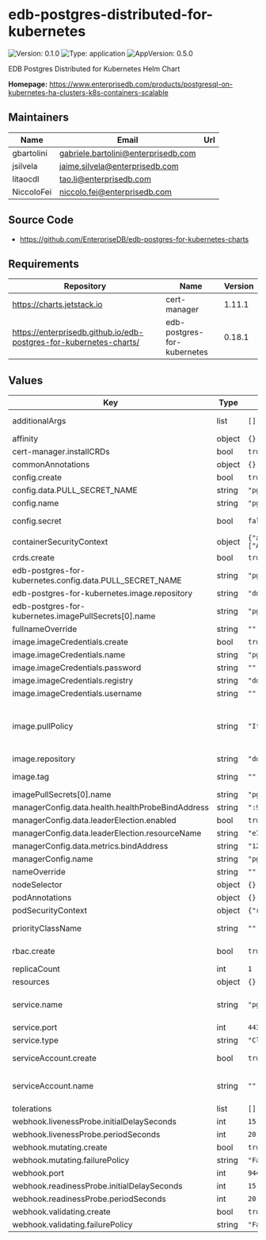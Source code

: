# edb-postgres-distributed-for-kubernetes

![Version: 0.1.0](https://img.shields.io/badge/Version-0.1.0-informational?style=flat-square) ![Type: application](https://img.shields.io/badge/Type-application-informational?style=flat-square) ![AppVersion: 0.5.0](https://img.shields.io/badge/AppVersion-0.5.0-informational?style=flat-square)

EDB Postgres Distributed for Kubernetes Helm Chart

**Homepage:** <https://www.enterprisedb.com/products/postgresql-on-kubernetes-ha-clusters-k8s-containers-scalable>

## Maintainers

| Name | Email | Url |
| ---- | ------ | --- |
| gbartolini | <gabriele.bartolini@enterprisedb.com> |  |
| jsilvela | <jaime.silvela@enterprisedb.com> |  |
| litaocdl | <tao.li@enterprisedb.com> |  |
| NiccoloFei | <niccolo.fei@enterprisedb.com> |  |

## Source Code

* <https://github.com/EnterpriseDB/edb-postgres-for-kubernetes-charts>

## Requirements

| Repository | Name | Version |
|------------|------|---------|
| https://charts.jetstack.io | cert-manager | 1.11.1 |
| https://enterprisedb.github.io/edb-postgres-for-kubernetes-charts/ | edb-postgres-for-kubernetes | 0.18.1 |

## Values

| Key | Type | Default | Description |
|-----|------|---------|-------------|
| additionalArgs | list | `[]` | Additional arguments to be added to the operator's args list |
| affinity | object | `{}` | Affinity for the operator to be installed |
| cert-manager.installCRDs | bool | `true` |  |
| commonAnnotations | object | `{}` | Annotations to be added to all other resources |
| config.create | bool | `true` | Specifies whether the secret should be created |
| config.data.PULL_SECRET_NAME | string | `"pgd-operator-pull-secret"` |  |
| config.name | string | `"pgd-operator-controller-manager-config"` |  |
| config.secret | bool | `false` | Specifies whether it should be stored in a secret, instead of a configmap |
| containerSecurityContext | object | `{"allowPrivilegeEscalation":false,"capabilities":{"drop":["ALL"]},"readOnlyRootFilesystem":true,"runAsGroup":10001,"runAsUser":10001}` | Container Security Context |
| crds.create | bool | `true` |  |
| edb-postgres-for-kubernetes.config.data.PULL_SECRET_NAME | string | `"pgd-operator-pull-secret"` |  |
| edb-postgres-for-kubernetes.image.repository | string | `"docker.enterprisedb.com/k8s_enterprise_pgd/edb-postgres-for-kubernetes"` |  |
| edb-postgres-for-kubernetes.imagePullSecrets[0].name | string | `"pgd-operator-pull-secret"` |  |
| fullnameOverride | string | `""` |  |
| image.imageCredentials.create | bool | `true` | Specifies if an imagePullSecret should be created |
| image.imageCredentials.name | string | `"pgd-operator-pull-secret"` |  |
| image.imageCredentials.password | string | `""` |  |
| image.imageCredentials.registry | string | `"docker.enterprisedb.com"` |  |
| image.imageCredentials.username | string | `""` |  |
| image.pullPolicy | string | `"IfNotPresent"` | Additional Registries repository: docker.enterprisedb.com/k8s_standard_pgd/pg4k-pgd repository: docker.enterprisedb.com/k8s_community_pgd/pg4k-pgd |
| image.repository | string | `"docker.enterprisedb.com/k8s_enterprise_pgd/pg4k-pgd"` |  |
| image.tag | string | `""` | Overrides the image tag whose default is the chart appVersion. |
| imagePullSecrets[0].name | string | `"pgd-operator-pull-secret"` |  |
| managerConfig.data.health.healthProbeBindAddress | string | `":9443"` |  |
| managerConfig.data.leaderElection.enabled | bool | `true` |  |
| managerConfig.data.leaderElection.resourceName | string | `"e72f3162.k8s.enterprisedb.io"` |  |
| managerConfig.data.metrics.bindAddress | string | `"127.0.0.1:8080"` |  |
| managerConfig.name | string | `"pgd-operator-manager-config"` |  |
| nameOverride | string | `""` |  |
| nodeSelector | object | `{}` | Nodeselector for the operator to be installed |
| podAnnotations | object | `{}` | Annotations to be added to the pod |
| podSecurityContext | object | `{"runAsNonRoot":true,"seccompProfile":{"type":"RuntimeDefault"}}` | Security Context for the whole pod |
| priorityClassName | string | `""` | Priority indicates the importance of a Pod relative to other Pods. |
| rbac.create | bool | `true` | Specifies whether ClusterRole, ClusterRoleBinding, RoleBinding and Role should be created |
| replicaCount | int | `1` |  |
| resources | object | `{}` |  |
| service.name | string | `"pgd-operator-webhook-service"` | DO NOT CHANGE THE SERVICE NAME as it is currently used to generate the certificate and can not be configured |
| service.port | int | `443` |  |
| service.type | string | `"ClusterIP"` |  |
| serviceAccount.create | bool | `true` | Specifies whether the service account should be created |
| serviceAccount.name | string | `""` | The name of the service account to use. If not set and create is true, a name is generated using the fullname template |
| tolerations | list | `[]` | Tolerations for the operator to be installed |
| webhook.livenessProbe.initialDelaySeconds | int | `15` |  |
| webhook.livenessProbe.periodSeconds | int | `20` |  |
| webhook.mutating.create | bool | `true` |  |
| webhook.mutating.failurePolicy | string | `"Fail"` |  |
| webhook.port | int | `9443` |  |
| webhook.readinessProbe.initialDelaySeconds | int | `15` |  |
| webhook.readinessProbe.periodSeconds | int | `20` |  |
| webhook.validating.create | bool | `true` |  |
| webhook.validating.failurePolicy | string | `"Fail"` |  |

